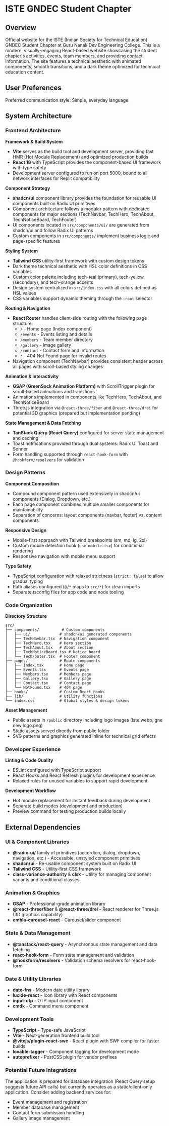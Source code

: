 # ISTE GNDEC Student Chapter

## Overview

Official website for the ISTE (Indian Society for Technical Education) GNDEC Student Chapter at Guru Nanak Dev Engineering College. This is a modern, visually-engaging React-based website showcasing the student chapter's activities, events, team members, and providing contact information. The site features a technical aesthetic with animated components, smooth transitions, and a dark theme optimized for technical education content.

## User Preferences

Preferred communication style: Simple, everyday language.

## System Architecture

### Frontend Architecture

**Framework & Build System**
- **Vite** serves as the build tool and development server, providing fast HMR (Hot Module Replacement) and optimized production builds
- **React 18** with TypeScript provides the component-based UI framework with type safety
- Development server configured to run on port 5000, bound to all network interfaces for Replit compatibility

**Component Strategy**
- **shadcn/ui** component library provides the foundation for reusable UI components built on Radix UI primitives
- Component architecture follows a modular pattern with dedicated components for major sections (TechNavbar, TechHero, TechAbout, TechNoticeBoard, TechFooter)
- UI components located in `src/components/ui/` are generated from shadcn/ui and follow Radix UI patterns
- Custom components in `src/components/` implement business logic and page-specific features

**Styling System**
- **Tailwind CSS** utility-first framework with custom design tokens
- Dark theme technical aesthetic with HSL color definitions in CSS variables
- Custom color palette including tech-teal (primary), tech-yellow (secondary), and tech-orange accents
- Design system centralized in `src/index.css` with all colors defined as HSL values
- CSS variables support dynamic theming through the `:root` selector

**Routing & Navigation**
- **React Router** handles client-side routing with the following page structure:
  - `/` - Home page (Index component)
  - `/events` - Events listing and details
  - `/members` - Team member directory
  - `/gallery` - Image gallery
  - `/contact` - Contact form and information
  - `*` - 404 Not Found page for invalid routes
- Navigation component (TechNavbar) provides consistent header across all pages with scroll-based styling changes

**Animation & Interactivity**
- **GSAP (GreenSock Animation Platform)** with ScrollTrigger plugin for scroll-based animations and transitions
- Animations implemented in components like TechHero, TechAbout, and TechNoticeBoard
- Three.js integration via `@react-three/fiber` and `@react-three/drei` for potential 3D graphics (prepared but implementation pending)

**State Management & Data Fetching**
- **TanStack Query (React Query)** configured for server state management and caching
- Toast notifications provided through dual systems: Radix UI Toast and Sonner
- Form handling supported through `react-hook-form` with `@hookform/resolvers` for validation

### Design Patterns

**Component Composition**
- Compound component pattern used extensively in shadcn/ui components (Dialog, Dropdown, etc.)
- Each page component combines multiple smaller components for maintainability
- Separation of concerns: layout components (navbar, footer) vs. content components

**Responsive Design**
- Mobile-first approach with Tailwind breakpoints (sm, md, lg, 2xl)
- Custom mobile detection hook (`use-mobile.tsx`) for conditional rendering
- Responsive navigation with mobile menu support

**Type Safety**
- TypeScript configuration with relaxed strictness (`strict: false`) to allow gradual typing
- Path aliases configured (`@/*` maps to `src/*`) for clean imports
- Separate tsconfig files for app code and node tooling

### Code Organization

**Directory Structure**
```
src/
├── components/          # Custom components
│   ├── ui/             # shadcn/ui generated components
│   ├── TechNavbar.tsx  # Navigation component
│   ├── TechHero.tsx    # Hero section
│   ├── TechAbout.tsx   # About section
│   ├── TechNoticeBoard.tsx # Notice board
│   └── TechFooter.tsx  # Footer component
├── pages/              # Route components
│   ├── Index.tsx       # Home page
│   ├── Events.tsx      # Events page
│   ├── Members.tsx     # Members page
│   ├── Gallery.tsx     # Gallery page
│   ├── Contact.tsx     # Contact page
│   └── NotFound.tsx    # 404 page
├── hooks/              # Custom React hooks
├── lib/                # Utility functions
└── index.css           # Global styles & design tokens
```

**Asset Management**
- Public assets in `/public` directory including logo images (Iste.webp, gne new logo.png)
- Static assets served directly from public folder
- SVG patterns and graphics generated inline for technical grid effects

### Developer Experience

**Linting & Code Quality**
- ESLint configured with TypeScript support
- React Hooks and React Refresh plugins for development experience
- Relaxed rules for unused variables to support rapid development

**Development Workflow**
- Hot module replacement for instant feedback during development
- Separate build modes (development and production)
- Preview command for testing production builds locally

## External Dependencies

### UI & Component Libraries
- **@radix-ui/** family of primitives (accordion, dialog, dropdown, navigation, etc.) - Accessible, unstyled component primitives
- **shadcn/ui** - Re-usable component system built on Radix UI
- **Tailwind CSS** - Utility-first CSS framework
- **class-variance-authority** & **clsx** - Utility for managing component variants and conditional classes

### Animation & Graphics
- **GSAP** - Professional-grade animation library
- **@react-three/fiber** & **@react-three/drei** - React renderer for Three.js (3D graphics capability)
- **embla-carousel-react** - Carousel/slider component

### State & Data Management
- **@tanstack/react-query** - Asynchronous state management and data fetching
- **react-hook-form** - Form state management and validation
- **@hookform/resolvers** - Validation schema resolvers for react-hook-form

### Date & Utility Libraries
- **date-fns** - Modern date utility library
- **lucide-react** - Icon library with React components
- **input-otp** - OTP input component
- **cmdk** - Command menu component

### Development Tools
- **TypeScript** - Type-safe JavaScript
- **Vite** - Next-generation frontend build tool
- **@vitejs/plugin-react-swc** - React plugin with SWF compiler for faster builds
- **lovable-tagger** - Component tagging for development mode
- **autoprefixer** - PostCSS plugin for vendor prefixes

### Potential Future Integrations
The application is prepared for database integration (React Query setup suggests future API calls) but currently operates as a static/client-only application. Consider adding backend services for:
- Event management and registration
- Member database management
- Contact form submission handling
- Gallery image management
